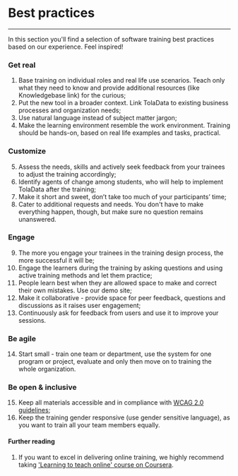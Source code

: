 # Best practices

---
In this section you'll find a selection of software training best practices based on our experience. Feel inspired!

### Get real
1. Base training on individual roles and real life use scenarios. Teach only what they need to know and provide additional resources (like Knowledgebase link) for the curious;
2. Put the new tool in a broader context. Link TolaData to existing business processes and organization needs;
3. Use natural language instead of subject matter jargon;
4. Make the learning environment resemble the work environment. Training should be hands-on, based on real life examples and tasks, practical.

### Customize
5. Assess the needs, skills and actively seek feedback from your trainees to adjust the training accordingly;
6. Identify agents of change among students, who will help to implement TolaData after the training;
7. Make it short and sweet, don’t take too much of your participants’ time;
8. Cater to additional requests and needs. You don't have to make everything happen, though, but make sure no question remains unanswered.

### Engage
9. The more you engage your trainees in the training design process, the more successful it will be;
10. Engage the learners during the training by asking questions and using active training methods and let them practice; 
11. People learn best when they are allowed space to make and correct their own mistakes. Use our demo site;
12. Make it collaborative - provide space for peer feedback, questions and discussions as it raises user engagement;
13. Continuously ask for feedback from users and use it to improve your sessions.

### Be agile
14. Start small - train one team or department, use the system for one program or project, evaluate and only then move on to training the whole organization.

### Be open & inclusive
15. Keep all materials accessible and in compliance with [WCAG 2.0 guidelines](https://www.w3.org/TR/WCAG20/);
16. Keep the training gender responsive (use gender sensitive language), as you want to train all your team members equally.

#### Further reading
1. If you want to excel in delivering online training, we highly recommend taking ['Learning to teach online' course on Coursera](https://www.coursera.org/learn/teach-online).














